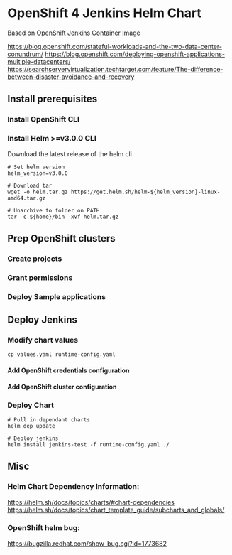 # OpenShift 4 Jenkins Helm Chart

Based on [OpenShift Jenkins Container Image](https://github.com/openshift/jenkins)

https://blog.openshift.com/stateful-workloads-and-the-two-data-center-conundrum/
https://blog.openshift.com/deploying-openshift-applications-multiple-datacenters/
https://searchservervirtualization.techtarget.com/feature/The-difference-between-disaster-avoidance-and-recovery

## Install prerequisites

### Install OpenShift CLI

### Install Helm >=v3.0.0 CLI

Download the latest release of the helm cli

```shell 
# Set helm version
helm_version=v3.0.0 

# Download tar
wget -o helm.tar.gz https://get.helm.sh/helm-${helm_version}-linux-amd64.tar.gz

# Unarchive to folder on PATH
tar -c ${home}/bin -xvf helm.tar.gz
```

## Prep OpenShift clusters

### Create projects

### Grant permissions

### Deploy Sample applications

## Deploy Jenkins

### Modify chart values

```
cp values.yaml runtime-config.yaml
```

#### Add OpenShift credentials configuration 

#### Add OpenShift cluster configuration

### Deploy Chart

```
# Pull in dependant charts
helm dep update

# Deploy jenkins
helm install jenkins-test -f runtime-config.yaml ./
```

## Misc

### Helm Chart Dependency Information:
https://helm.sh/docs/topics/charts/#chart-dependencies
https://helm.sh/docs/topics/chart_template_guide/subcharts_and_globals/

### OpenShift helm bug:
https://bugzilla.redhat.com/show_bug.cgi?id=1773682